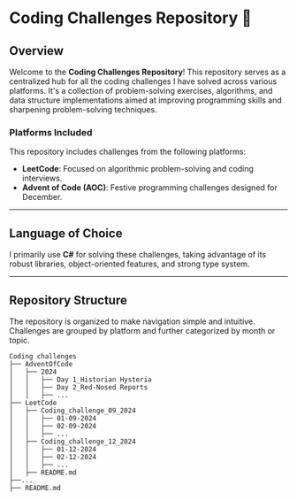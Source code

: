 # **Coding Challenges Repository** 🚀  

## Overview  
Welcome to the **Coding Challenges Repository**! This repository serves as a centralized hub for all the coding challenges I have solved across various platforms. It's a collection of problem-solving exercises, algorithms, and data structure implementations aimed at improving programming skills and sharpening problem-solving techniques.  

### Platforms Included  
This repository includes challenges from the following platforms:  
- **LeetCode**: Focused on algorithmic problem-solving and coding interviews.  
- **Advent of Code (AOC)**: Festive programming challenges designed for December.  

---

## Language of Choice  
I primarily use **C#** for solving these challenges, taking advantage of its robust libraries, object-oriented features, and strong type system.

---

## Repository Structure  
The repository is organized to make navigation simple and intuitive. Challenges are grouped by platform and further categorized by month or topic.  

```plaintext
Coding challenges
├── AdventOfCode
│   ├── 2024
│   │   ├── Day 1_Historian Hysteria
│   │   ├── Day 2_Red-Nosed Reports
│   │   ├── ...
├── LeetCode
│   ├── Coding_challenge_09_2024
│   │   ├── 01-09-2024
│   │   ├── 02-09-2024
│   │   ├── ...
│   ├── Coding_challenge_12_2024
│   │   ├── 01-12-2024
│   │   ├── 02-12-2024
│   │   ├── ...
│   ├── README.md
├──...
├── README.md